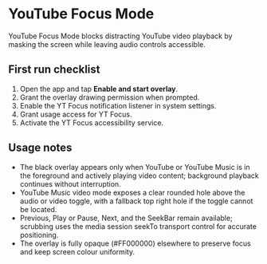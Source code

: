 # YouTube Focus Mode

YouTube Focus Mode blocks distracting YouTube video playback by masking the screen while leaving audio controls accessible.

## First run checklist

1. Open the app and tap **Enable and start overlay**.
2. Grant the overlay drawing permission when prompted.
3. Enable the YT Focus notification listener in system settings.
4. Grant usage access for YT Focus.
5. Activate the YT Focus accessibility service.

## Usage notes

- The black overlay appears only when YouTube or YouTube Music is in the foreground and actively playing video content; background playback continues without interruption.
- YouTube Music video mode exposes a clear rounded hole above the audio or video toggle, with a fallback top right hole if the toggle cannot be located.
- Previous, Play or Pause, Next, and the SeekBar remain available; scrubbing uses the media session seekTo transport control for accurate positioning.
- The overlay is fully opaque (#FF000000) elsewhere to preserve focus and keep screen colour uniformity.

